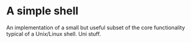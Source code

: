 # A simple shell

An implementation of a small but useful subset of the core functionality typical of a Unix/Linux shell. Uni stuff.
